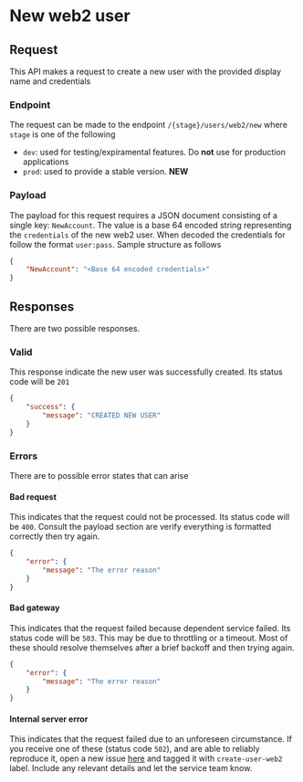 # New web2 user

## Request

This API makes a request to create a new user with the provided display name and credentials

### Endpoint

The request can be made to the endpoint `/{stage}/users/web2/new` where `stage` is one of the following

- `dev`: used for testing/expiramental features. Do **not** use for production applications
- `prod`: used to provide a stable version. **NEW**
    

### Payload

The payload for this request requires a JSON document consisting of a single key: `NewAccount`. The value is a base 64 encoded string representing the `credentials` of the new web2 user. When decoded the credentials for follow the format `user:pass`. Sample structure as follows

``` json
{
    "NewAccount": "<Base 64 encoded credentials>"
}

```

## Responses

There are two possible responses.

### Valid

This response indicate the new user was successfully created. Its status code will be `201`

``` json
{
    "success": {
        "message": "CREATED NEW USER"
    }
}

```

### Errors

There are to possible error states that can arise

#### Bad request

This indicates that the request could not be processed. Its status code will be `400`. Consult the payload section are verify everything is formatted correctly then try again.

``` json
{
    "error": {
        "message": "The error reason"
    }
}

```

#### Bad gateway

This indicates that the request failed because dependent service failed. Its status code will be `503`. This may be due to throttling or a timeout. Most of these should resolve themselves after a brief backoff and then trying again.

``` json
{
    "error": {
        "message": "The error reason"
    }
}

```

#### Internal server error

This indicates that the request failed due to an unforeseen circumstance. If you receive one of these (status code `502`), and are able to reliably reproduce it, open a new issue [here](https://github.com/idea-bank/services/issues) and tagged it with `create-user-web2` label. Include any relevant details and let the service team know.
